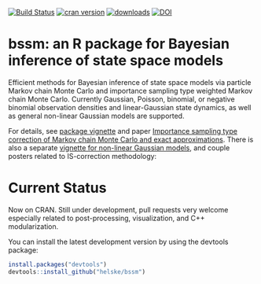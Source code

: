 [![Build Status](https://travis-ci.org/helske/bssm.png?branch=master)](https://travis-ci.org/helske/bssm)
[![cran version](http://www.r-pkg.org/badges/version/bssm)](http://cran.r-project.org/package=bssm)
[![downloads](http://cranlogs.r-pkg.org/badges/bssm)](http://cranlogs.r-pkg.org/badges/bssm)
[![DOI](https://zenodo.org/badge/53692028.svg)](https://zenodo.org/badge/latestdoi/53692028)



bssm: an R package for Bayesian inference of state space models
==========================================================================

Efficient methods for Bayesian inference of state space models via particle Markov 
chain Monte Carlo and importance sampling type weighted Markov chain Monte Carlo. 
Currently Gaussian, Poisson, binomial, or negative binomial observation densities 
and linear-Gaussian state dynamics, as well as general non-linear Gaussian models are supported.

For details, see [package vignette](https://github.com/helske/bssm/blob/master/bssm.pdf) and paper [Importance sampling type correction of Markov chain Monte Carlo and exact approximations](http://arxiv.org/abs/1609.02541). There is also a separate [vignette for non-linear Gaussian models](https://github.com/helske/bssm/blob/master/growth_model.pdf), and couple posters related to IS-correction methodology:



Current Status
==========================================================================
Now on CRAN. Still under development, pull requests very welcome especially related to post-processing, visualization, and C++ modularization.

You can install the latest development version by using the devtools package:

```R
install.packages("devtools")
devtools::install_github("helske/bssm")
```
